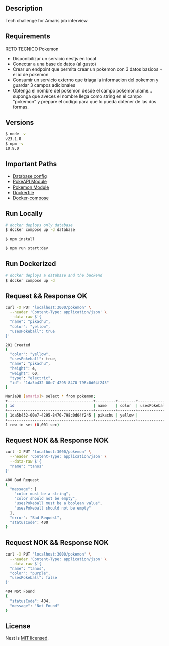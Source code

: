 ## Description

Tech challenge for Amaris job interview.

## Requirements

RETO TECNICO Pokemon
- Disponibilizar un servicio nestjs en local
- Conectar a una base de datos (al gusto)
- Crear un endpoint que permita crear un pokemon con 3 datos basicos + el id de pokemon
- Consumir un servicio externo que triaga la informacion del pokemon y guardar 3 campos adicionales
- Obtenga el nombre del pokemon desde el campo pokemon.name... suponga que aveces el nombre llega como string en el campo "pokemon" y prepare el codigo para que lo pueda obtener de las dos formas.

## Versions
```bash
$ node -v
v23.1.0
$ npm -v
10.9.0
```

## Important Paths
- [Database config](src/config/orm.option.ts)
- [PokeAPI Module](src/services/pokeapi)
- [Pokemon Module](src/modules/pokemon)
- [Dockerfile](Dockerfile)
- [Docker-compose](docker-compose.yml)

## Run Locally

```bash
# docker deploys only database
$ docker compose up -d database

$ npm install

$ npm run start:dev
```

## Run Dockerized

```bash
# docker deploys a database and the backend
$ docker compose up -d
```

## Request && Response OK
```bash
curl -X PUT 'localhost:3000/pokemon' \
  --header 'Content-Type: application/json' \
  --data-raw $'{
  "name": "pikachu",
  "color": "yellow",
  "usesPokeball": true
}'

201 Created
{
  "color": "yellow",
  "usesPokeball": true,
  "name": "pikachu",
  "height": 4,
  "weight": 60,
  "type": "electric",
  "id": "1da5b432-00e7-4295-8470-798c0d04f245"
}

MariaDB [amaris]> select * from pokemon;
+--------------------------------------+---------+--------+--------------+--------+--------+----------+
| id                                   | name    | color  | usesPokeball | height | weight | type     |
+--------------------------------------+---------+--------+--------------+--------+--------+----------+
| 1da5b432-00e7-4295-8470-798c0d04f245 | pikachu | yellow |            1 |      4 |     60 | electric |
+--------------------------------------+---------+--------+--------------+--------+--------+----------+
1 row in set (0,001 sec)
```

## Request NOK && Response NOK
```bash
curl -X PUT 'localhost:3000/pokemon' \
  --header 'Content-Type: application/json' \
  --data-raw $'{
  "name": "tanos"
}'

400 Bad Request
{
  "message": [
    "color must be a string",
    "color should not be empty",
    "usesPokeball must be a boolean value",
    "usesPokeball should not be empty"
  ],
  "error": "Bad Request",
  "statusCode": 400
}
```

## Request NOK && Response NOK
```bash
curl -X PUT 'localhost:3000/pokemon' \
  --header 'Content-Type: application/json' \
  --data-raw $'{
  "name": "tanos",
  "color": "purple",
  "usesPokeball": false
}'

404 Not Found
{
  "statusCode": 404,
  "message": "Not Found"
}
```

## License

Nest is [MIT licensed](https://github.com/nestjs/nest/blob/master/LICENSE).
